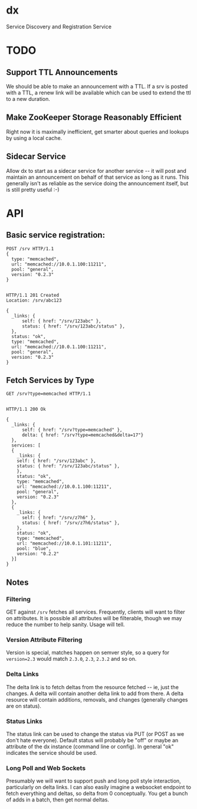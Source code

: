 # dx

Service Discovery and Registration Service

# TODO
## Support TTL Announcements

We should be able to make an announcement with a TTL. If a srv is
posted with a TTL, a renew link will be available which can be used to
extend the ttl to a new duration.

## Make ZooKeeper Storage Reasonably Efficient

Right now it is maximally inefficient, get smarter about queries and
lookups by using a local cache. 

## Sidecar Service

Allow dx to start as a sidecar service for another service -- it will
post and maintain an announcement on behalf of that service as long as
it runs. This generally isn't as reliable as the service doing the
announcement itself, but is still pretty useful :-)

# API
## Basic service registration:

    POST /srv HTTP/1.1
    {
      type: "memcached",
      url: "memcached://10.0.1.100:11211",
      pool: "general",
      version: "0.2.3"
    }


    HTTP/1.1 201 Created
    Location: /srv/abc123

    {
      _links: {
          self: { href: "/srv/123abc" },
          status: { href: "/srv/123abc/status" },
      },
      status: "ok",
      type: "memcached",
      url: "memcached://10.0.1.100:11211",
      pool: "general",
      version: "0.2.3"
    }

## Fetch Services by Type

    GET /srv?type=memcached HTTP/1.1


    HTTP/1.1 200 Ok

    {
      _links: {
          self: { href: "/srv?type=memcached" },
          delta: { href: "/srv?type=memcached&delta=17"}
      },
      services: [
      {
        _links: {
        self: { href: "/srv/123abc" },
        status: { href: "/srv/123abc/status" },
        },
        status: "ok",
        type: "memcached",
        url: "memcached://10.0.1.100:11211",
        pool: "general",
        version: "0.2.3"
      },
      {
        _links: {
          self: { href: "/srv/z7h6" },
          status: { href: "/srv/z7h6/status" },
        },
        status: "ok",
        type: "memcached",
        url: "memcached://10.0.1.101:11211",
        pool: "blue",
        version: "0.2.2"
      }]
    }

## Notes

### Filtering

GET against <code>/srv</code> fetches all services. Frequently,
clients will want to filter on attributes. It is possible all
attributes will be filterable, though we may reduce the number to help
sanity. Usage will tell.

### Version Attribute Filtering

Version is special, matches happen on semver style, so a query for
<code>version=2.3</code> would match <code>2.3.0</code>,
<code>2.3</code>, <code>2.3.2</code> and so on.

### Delta Links

The delta link is to fetch deltas from the resource fetched -- ie,
just the changes. A delta will contain another delta link to add from
there. A delta resource will contain additions, removals, and changes
(generally changes are on status).

### Status Links

The status link can be used to change the status via PUT (or POST as
we don't hate everyone). Default status will probably be "off" or
maybe an attribute of the dx instance (command line or config). In
general "ok" indicates the service should be used.

### Long Poll and Web Sockets

Presumably we will want to support push and long poll style
interaction, particularly on delta links. I can also easily imagine a
websocket endpoint to fetch everything and deltas, so delta from 0
conceptually. You get a bunch of adds in a batch, then get normal
deltas.
